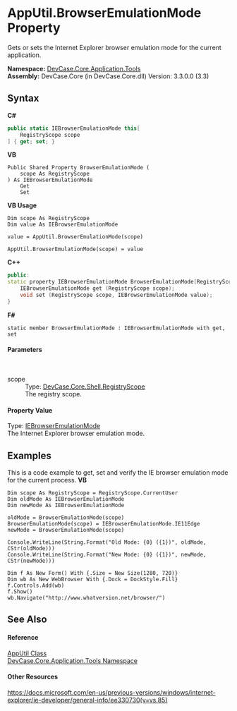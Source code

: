 # AppUtil.BrowserEmulationMode Property 
 

Gets or sets the Internet Explorer browser emulation mode for the current application.

**Namespace:**&nbsp;<a href="N_DevCase_Core_Application_Tools">DevCase.Core.Application.Tools</a><br />**Assembly:**&nbsp;DevCase.Core (in DevCase.Core.dll) Version: 3.3.0.0 (3.3)

## Syntax

**C#**<br />
``` C#
public static IEBrowserEmulationMode this[
	RegistryScope scope
] { get; set; }
```

**VB**<br />
``` VB
Public Shared Property BrowserEmulationMode ( 
	scope As RegistryScope
) As IEBrowserEmulationMode
	Get
	Set
```

**VB Usage**<br />
``` VB Usage
Dim scope As RegistryScope
Dim value As IEBrowserEmulationMode

value = AppUtil.BrowserEmulationMode(scope)

AppUtil.BrowserEmulationMode(scope) = value
```

**C++**<br />
``` C++
public:
static property IEBrowserEmulationMode BrowserEmulationMode[RegistryScope scope] {
	IEBrowserEmulationMode get (RegistryScope scope);
	void set (RegistryScope scope, IEBrowserEmulationMode value);
}
```

**F#**<br />
``` F#
static member BrowserEmulationMode : IEBrowserEmulationMode with get, set

```


#### Parameters
&nbsp;<dl><dt>scope</dt><dd>Type: <a href="T_DevCase_Core_Shell_RegistryScope">DevCase.Core.Shell.RegistryScope</a><br />The registry scope.</dd></dl>

#### Property Value
Type: <a href="T_DevCase_Core_NET_IEBrowserEmulationMode">IEBrowserEmulationMode</a><br />The Internet Explorer browser emulation mode.

## Examples
This is a code example to get, set and verify the IE browser emulation mode for the current process. 
**VB**<br />
``` VB
Dim scope As RegistryScope = RegistryScope.CurrentUser
Dim oldMode As IEBrowserEmulationMode
Dim newMode As IEBrowserEmulationMode

oldMode = BrowserEmulationMode(scope)
BrowserEmulationMode(scope) = IEBrowserEmulationMode.IE11Edge
newMode = BrowserEmulationMode(scope)

Console.WriteLine(String.Format("Old Mode: {0} ({1})", oldMode, CStr(oldMode)))
Console.WriteLine(String.Format("New Mode: {0} ({1})", newMode, CStr(newMode)))

Dim f As New Form() With {.Size = New Size(1280, 720)}
Dim wb As New WebBrowser With {.Dock = DockStyle.Fill}
f.Controls.Add(wb)
f.Show()
wb.Navigate("http://www.whatversion.net/browser/")
```


## See Also


#### Reference
<a href="T_DevCase_Core_Application_Tools_AppUtil">AppUtil Class</a><br /><a href="N_DevCase_Core_Application_Tools">DevCase.Core.Application.Tools Namespace</a><br />

#### Other Resources
<a href="https://docs.microsoft.com/en-us/previous-versions/windows/internet-explorer/ie-developer/general-info/ee330730(v=vs.85)" target="_blank">https://docs.microsoft.com/en-us/previous-versions/windows/internet-explorer/ie-developer/general-info/ee330730(v=vs.85)</a><br />